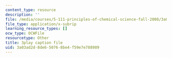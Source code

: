 ```yaml
---
content_type: resource
description: ''
file: /media/courses/5-111-principles-of-chemical-science-fall-2008/3a03ad2d8de650768be4f59e7e788989_llaa-iEYDLI.vtt
file_type: application/x-subrip
learning_resource_types: []
ocw_type: OCWFile
resourcetype: Other
title: 3play caption file
uid: 3a03ad2d-8de6-5076-8be4-f59e7e788989
---
```

